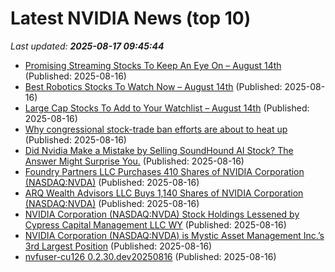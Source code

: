 # Latest NVIDIA News (top 10)
_Last updated: **2025-08-17 09:45:44**_

- [Promising Streaming Stocks To Keep An Eye On – August 14th](https://www.etfdailynews.com/2025/08/16/promising-streaming-stocks-to-keep-an-eye-on-august-14th/) (Published: 2025-08-16)
- [Best Robotics Stocks To Watch Now – August 14th](https://www.etfdailynews.com/2025/08/16/best-robotics-stocks-to-watch-now-august-14th/) (Published: 2025-08-16)
- [Large Cap Stocks To Add to Your Watchlist – August 14th](https://www.etfdailynews.com/2025/08/16/large-cap-stocks-to-add-to-your-watchlist-august-14th/) (Published: 2025-08-16)
- [Why congressional stock-trade ban efforts are about to heat up](https://www.businessinsider.com/congressional-stock-trade-ban-efforts-heating-up-2025-8) (Published: 2025-08-16)
- [Did Nvidia Make a Mistake by Selling SoundHound AI Stock? The Answer Might Surprise You.](https://consent.yahoo.com/v2/collectConsent?sessionId=1_cc-session_fab3d6e2-0383-42fa-8a15-e4c74ec3df7d) (Published: 2025-08-16)
- [Foundry Partners LLC Purchases 410 Shares of NVIDIA Corporation (NASDAQ:NVDA)](https://www.etfdailynews.com/2025/08/16/foundry-partners-llc-purchases-410-shares-of-nvidia-corporation-nasdaqnvda/) (Published: 2025-08-16)
- [ARQ Wealth Advisors LLC Buys 1,140 Shares of NVIDIA Corporation (NASDAQ:NVDA)](https://www.etfdailynews.com/2025/08/16/arq-wealth-advisors-llc-buys-1140-shares-of-nvidia-corporation-nasdaqnvda/) (Published: 2025-08-16)
- [NVIDIA Corporation (NASDAQ:NVDA) Stock Holdings Lessened by Cypress Capital Management LLC WY](https://www.etfdailynews.com/2025/08/16/nvidia-corporation-nasdaqnvda-stock-holdings-lessened-by-cypress-capital-management-llc-wy/) (Published: 2025-08-16)
- [NVIDIA Corporation (NASDAQ:NVDA) is Mystic Asset Management Inc.’s 3rd Largest Position](https://www.etfdailynews.com/2025/08/16/nvidia-corporation-nasdaqnvda-is-mystic-asset-management-inc-s-3rd-largest-position/) (Published: 2025-08-16)
- [nvfuser-cu126 0.2.30.dev20250816](https://pypi.org/project/nvfuser-cu126/0.2.30.dev20250816/) (Published: 2025-08-16)
